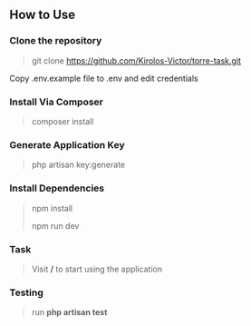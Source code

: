 <img src="">

## How to Use

### Clone the repository
> git clone https://github.com/Kirolos-Victor/torre-task.git

Copy .env.example file to .env and edit credentials

### Install Via Composer
>composer install
### Generate Application Key
> php artisan key:generate
### Install Dependencies
> npm install
>
> npm run dev

### Task
> Visit **/** to start using the application

### Testing
> run **php artisan test**



